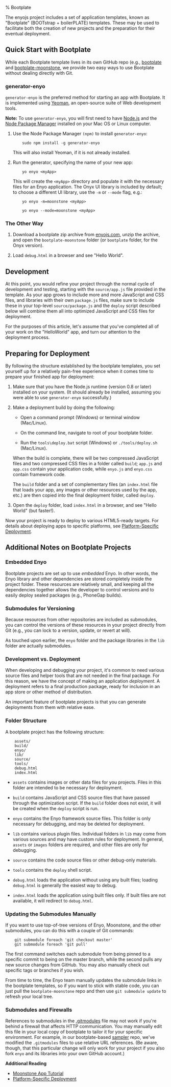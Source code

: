 % Bootplate

The enyojs project includes a set of application templates, known as "Bootplate"
(BOOTstrap + boilerPLATE) templates.  These may be used to facilitate both the
creation of new projects and the preparation for their eventual deployment.

## Quick Start with Bootplate

While each Bootplate template lives in its own GitHub repo (e.g.,
[bootplate](https://github.com/enyojs/bootplate) and
[bootplate-moonstone](https://github.com/enyojs/bootplate-moonstone), we provide
two easy ways to use Bootplate without dealing directly with Git.

### generator-enyo

`generator-enyo` is the preferred method for starting an app with Bootplate.  It
is implemented using [Yeoman](http://yeoman.io/), an open-source suite of Web
development tools.

**Note:** To use `generator-enyo`, you will first need to have
[Node.js](http://nodejs.org) and the [Node Package Manager](https://npmjs.org)
installed on your Mac OS or Linux computer.

1. Use the Node Package Manager `(npm)` to install `generator-enyo`:

	```
		sudo npm install -g generator-enyo
	```

	This will also install Yeoman, if it is not already installed.

2. Run the generator, specifying the name of your new app:

	```
		yo enyo <myApp>
	```

    This will create the `<myApp>` directory and populate it with the necessary
    files for an Enyo application.  The Onyx UI library is included by default;
    to choose a different UI library, use the `-m` or `--mode` flag, e.g.:

	```
		yo enyo -m=moonstone <myApp>

		yo enyo --mode=moonstone <myApp>
	```

### The Other Way

1. Download a bootplate zip archive from
    [enyojs.com](http://enyojs.com/get-enyo/), unzip the archive, and open the
    `bootplate-moonstone` folder (or `bootplate` folder, for the Onyx version).

2. Load `debug.html` in a browser and see "Hello World".

## Development

At this point, you would refine your project through the normal cycle of
development and testing, starting with the `source/app.js` file provided in the
template.  As your app grows to include more and more JavaScript and CSS files,
and libraries with their own `package.js` files, make sure to include these in
your top-level `source/package.js` and the `deploy` script described below will
combine them all into optimized JavaScript and CSS files for deployment.

For the purposes of this article, let's assume that you've completed all of your
work on the "HelloWorld" app, and turn our attention to the deployment process.

## Preparing for Deployment

By following the structure established by the bootplate templates, you set
yourself up for a relatively pain-free experience when it comes time to prepare
your finished app for deployment:

1. Make sure that you have the Node.js runtime (version 0.8 or later) installed
    on your system.  (It should already be installed, assuming you were able to
    use `generator-enyo` successfully.)

2. Make a deployment build by doing the following:

    * Open a command prompt (Windows) or terminal window (Mac/Linux).

    * On the command line, navigate to root of your bootplate folder.

    * Run the `tools\deploy.bat` script (Windows) or `./tools/deploy.sh`
        (Mac/Linux).

    When the build is complete, there will be two compressed JavaScript files
    and two compressed CSS files in a folder called `build`; `app.js` and
    `app.css` contain your application code, while `enyo.js` and `enyo.css`
    contain framework code.

    The `build` folder and a set of complementary files (an `index.html` file
    that loads your app, any images or other resources used by the app, etc.)
    are then copied into the final deployment folder, called `deploy`.

3. Open the `deploy` folder, load `index.html` in a browser, and see "Hello
    World" (but faster!).

Now your project is ready to deploy to various HTML5-ready targets.  For details
about deploying apps to specific platforms, see [Platform-Specific
Deployment](../deploying-apps/platform-specific-deployment.html).

## Additional Notes on Bootplate Projects

### Embedded Enyo

Bootplate projects are set up to use _embedded_ Enyo.  In other words, the Enyo
library and other dependencies are stored completely inside the project folder.
These resources are relatively small, and keeping all the dependencies together
allows the developer to control versions and to easily deploy sealed packages
(e.g., PhoneGap builds).

### Submodules for Versioning

Because resources from other repositories are included as submodules, you can
control the versions of these resources in your project directly from Git (e.g.,
you can lock to a version, update, or revert at will).

As touched upon earlier, the `enyo` folder and the package libraries in the
`lib` folder are actually submodules.

### Development vs. Deployment

When developing and debugging your project, it's common to need various source
files and helper tools that are not needed in the final package.  For this
reason, we have the concept of making an application _deployment_.   A
deployment refers to a final production package, ready for inclusion in an app
store or other method of distribution.

An important feature of bootplate projects is that you can generate deployments
from them with relative ease.

### Folder Structure

A bootplate project has the following structure:

```
	assets/
	build/
	enyo/
	lib/
	source/
	tools/
	debug.html
	index.html
```

* `assets` contains images or other data files for you projects. Files in this
    folder are intended to be necessary for deployment.

* `build` contains JavaScript and CSS source files that have passed through the
    optimization script.  If the `build` folder does not exist, it will be
    created when the `deploy` script is run.

* `enyo` contains the Enyo framework source files.  This folder is only
    necessary for debugging, and may be deleted for deployment.

* `lib` contains various plugin files.  Individual folders in `lib` may come
    from various sources and may have custom rules for deployment.  In general,
    `assets` or `images` folders are required, and other files are only for
    debugging.

* `source` contains the code source files or other debug-only materials.

* `tools` contains the `deploy` shell script.

* `debug.html` loads the application without using any built files; loading
    `debug.html` is generally the easiest way to debug.

* `index.html` loads the application using built files only.  If built files are
    not available, it will redirect to `debug.html`.

### Updating the Submodules Manually

If you want to use top-of-tree versions of Enyo, Moonstone, and the other
submodules, you can do this with a couple of Git commands:

```
    git submodule foreach 'git checkout master'
    git submodule foreach 'git pull'
```

The first command switches each submodule from being pinned to a specific commit
to being on the master branch, while the second pulls any new source changes
from GitHub.  You may also manually check out specific tags or branches if you
wish.

From time to time, the Enyo team manually updates the submodule links in the
bootplate templates, so if you want to stick with stable code, you can just pull
the `bootplate-moonstone` repo and then use `git submodule update` to refresh
your local tree.

### Submodules and Firewalls

References to submodules in the
[.gitmodules](https://github.com/enyojs/bootplate-moonstone/blob/master/.gitmodules)
file may not work if you're behind a firewall that affects HTTP communication.
You may manually edit this file in your local copy of bootplate to tailor it for
your specific environment.  For example, in our bootplate-based
[sampler](https://github.com/enyojs/sampler) repo, we've modified the
`.gitmodules` files to use relative URL references.  (Be aware, though, that
this particular change will only work for your project if you also fork `enyo`
and its libraries into your own GitHub account.)

**Additional Reading**

* [Moonstone App Tutorial](moonstone-app-tutorial.html)
* [Platform-Specific Deployment](../deploying-apps/platform-specific-deployment.html)
